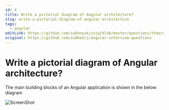 ```yaml
---
id: 4
title: Write a pictorial diagram of Angular architecture?
slug: write-a-pictorial-diagram-of-angular-architecture
tags:
  - angular
editLink: https://github.com/sakhnyuk/jsiq/blob/master/questions/theory/angular/4.md
original: https://github.com/sudheerj/angular-interview-questions
---
```


# Write a pictorial diagram of Angular architecture?

The main building blocks of an Angular application is shown in the below diagram 


![ScreenShot](/questions/angular/4/4-1.png)
